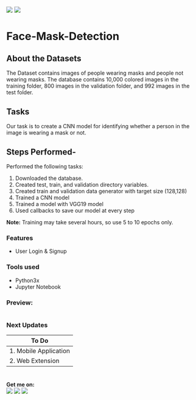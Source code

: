 ![](https://img.shields.io/badge/python-3.x-blue?logo=python&logoColor=yellow&labelColor=black)
![](https://img.shields.io/badge/License-MIT-green?labelColor=black)
-----------------------------------------------------------------------------------------------------------------------
# Face-Mask-Detection

## About the Datasets

The Dataset contains images of people wearing masks and people not wearing masks. The database contains 10,000 colored images in the training folder, 800 images in the validation folder, and 992 images in the test folder.

## Tasks
Our task is to create a CNN model for identifying whether a person in the image is wearing a mask or not.

## Steps Performed- 
Performed the following tasks:

1. Downloaded the database.
2. Created test, train, and validation directory variables.
3. Created train and validation data generator with target size (128,128)
4. Trained a CNN model
5. Trained a model with VGG19 model
6. Used callbacks to save our model at every step


**Note:** Training may take several hours, so use 5 to 10 epochs only.



### Features

- User Login & Signup

       
### Tools used
- Python3x
- Jupyter Notebook


### Preview:



#



### Next Updates 

| To Do                     |
|---------------------------|
| 1. Mobile Application     |
| 2. Web Extension          |

#

**Get me on:** <br>
[![](https://img.shields.io/badge/LinkedIn-pramodmaurya9621-blue?logo=Linkedin&logoColor=blue&labelColor=black)](https://www.linkedin.com/in/pramodmaurya9621/)
[![](https://img.shields.io/badge/Gmail-pramod.maurya12321%40gmail.com-red?logo=Gmail&logoColor=Red&labelColor=black)](mailto:pramod.maurya12321@gmail.com)
[![](https://img.shields.io/badge/Telegram-PramodMaurya9621-blue?logo=Telegram&labelColor=black)](https://t.me/PramodMaurya9621) <br>
